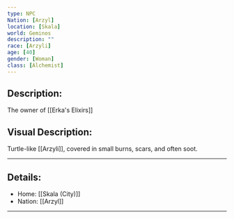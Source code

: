 ```yaml
---
type: NPC
Nation: [Arzyl]
location: [Skala]
world: Geminos
description: ""
race: [Arzyli]
age: [40]
gender: [Woman]
class: [Alchemist]
---
```


## Description:

The owner of [[Erka's Elixirs]]

## Visual Description:

Turtle-like [[Arzyli]], covered in small burns, scars, and often soot.

---
## Details:
- Home: [[Skala (City)]]
- Nation: [[Arzyl]]

---


